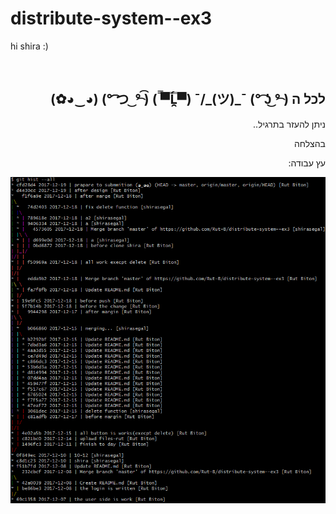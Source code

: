 # distribute-system--ex3

hi shira :)



<div dir="rtl">
  

 


## לכל ה  ( ͡° ͜ʖ ͡°) ¯\_(ツ)_/¯ (▀̿Ĺ̯▀̿ ̿)  (͡ ͡° ͜ つ ͡͡°) (◕‿◕✿)
ניתן להעזר בתרגיל..

בהצלחה

עץ עבודה:



![](https://github.com/Rut-B/study-materials/blob/master/Capture.PNG)


  <div/>
